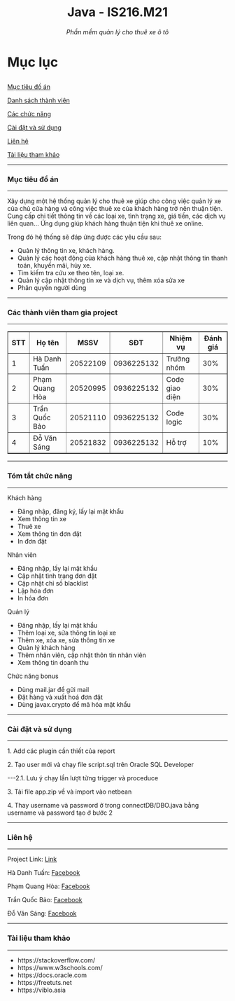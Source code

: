 <h1 align=center>Java - IS216.M21</h1>

<h6 align=center>Phần mềm quản lý cho thuê xe ô tô</h6>

<h3 style="font-size:30px">Mục lục</h3>
<p><a href="#muctieu">Mục tiêu đồ án </a></p>
<p><a href="#danhsach">Danh sách thành viên</a></p>
<p><a href="#chucnang">Các chức năng </a></p>
<p><a href="#caidat">Cài đặt và sử dụng </a></p>
<p><a href="#lienhe">Liên hệ </a></p>
<p><a href="#thamkhao">Tài liệu tham khảo </a></p>

<hr id="muctieu">
<h3>Mục tiêu đồ án</h3>
<hr>
<p>Xây dựng một hệ thống quản lý cho thuê xe giúp cho công việc quản lý xe của chủ cửa hàng và công việc thuê xe của khách hàng trở nên thuận tiện. Cung cấp chi tiết thông tin về các loại xe, tình trạng xe, giá tiền, các dịch vụ liên quan… Ứng dụng giúp khách hàng thuận tiện khi thuê xe online.</p>

<p>Trong đó hệ thống sẽ đáp ứng được các yêu cầu sau:</p>
<ul>
<li>Quản lý thông tin xe, khách hàng.</li>
<li>Quản lý các hoạt động của khách hàng thuê xe, cập nhật thông tin thanh toán, khuyến mãi, hủy xe.</li>
<li>Tìm kiếm tra cứu xe theo tên, loại xe.</li>
<li>Quản lý cập nhật thông tin xe và dịch vụ, thêm xóa sửa xe</li>
<li>Phân quyền người dùng</li>
</ul>


<hr id="danhsach">
<h3>Các thành viên tham gia project</h3>
<hr>
<table border="1">  
<tr><th>STT</th><th>Họ tên</th><th>MSSV</th><th>SĐT</th><th>Nhiệm vụ</th><th>Đánh giá</th></tr>  
<tr><td>1</td><td>Hà Danh Tuấn</td><td>20522109</td><td>0936225132</td><td>Trưởng nhóm</td><td>30%</td></tr>  
<tr><td>2</td><td>Phạm Quang Hòa</td><td>20520995</td><td>0936225132</td><td>Code giao diện</td><td>30%</td></tr>  
<tr><td>3</td><td>Trần Quốc Bảo</td><td>20521110</td><td>0936225132</td><td>Code logic</td><td>30%</td></tr>  
<tr><td>4</td><td>Đỗ Văn Sáng</td><td>20521832</td><td>0936225132</td><td>Hỗ trợ</td><td>10%</td></tr>  
</table>  

<hr id="chucnang">
<h3>Tóm tắt chức năng</h3>
<hr>
<p>Khách hàng</p>

<ul>
<li>Đăng nhập, đăng ký, lấy lại mật khẩu</li>
<li>Xem thông tin xe</li>
<li>Thuê xe</li>
<li>Xem thông tin đơn đặt</li>
<li>In đơn đặt</li>
</ul>

<p>Nhân viên</p>

<ul>
<li>Đăng nhập, lấy lại mật khẩu</li>
<li>Cập nhật tình trạng đơn đặt</li>
<li>Cập nhật chỉ số blacklist</li>
<li>Lập hóa đơn</li>
<li>In hóa đơn</li>
</ul>

<p>Quản lý</p>

<ul>
<li>Đăng nhập, lấy lại mật khẩu</li>
<li>Thêm loại xe, sửa thông tin loại xe</li>
<li>Thêm xe, xóa xe, sửa thông tin xe</li>
<li>Quản lý khách hàng</li>
<li>Thêm nhân viên, cập nhật thôn tin nhân viên</li>
<li>Xem thông tin doanh thu</li>
</ul>

<p>Chức năng bonus</p>

<ul>
<li>Dùng mail.jar để gửi mail</li>
<li>Đặt hàng và xuất hoá đơn đặt</li>
<li>Dùng javax.crypto để mã hóa mật khẩu</li>
</ul>


<hr id="caidat">
<h3>Cài đặt và sử dụng</h3>
<hr>
<p>1. Add các plugin cần thiết của report</p>
<p>2. Tạo user mới và chạy file script.sql trên Oracle SQL Developer</p>
<p>---2.1. Lưu ý chạy lần lượt từng trigger và proceduce
<p>3. Tải file app.zip về và import vào netbean</p>
<p>4. Thay username và password ở trong connectDB/DBO.java bằng username và password tạo ở bước 2</p>


<hr id="lienhe">
<h3>Liên hệ</h3>
<hr>
<p>Project Link: <a href="https://github.com/hadanhtuan/java_IS216.M21_8">Link</a></p>
<p>Hà Danh Tuấn: <a href="https://www.facebook.com/danhtu.ha.56">Facebook</a></p>
<p>Phạm Quang Hòa: <a href="https://www.facebook.com/hoapham.Z">Facebook</a></p>
<p>Trần Quốc Bảo: <a href="https://www.facebook.com/TheBlueStarZ">Facebook</a></p>
<p>Đỗ Văn Sáng: <a href="https://www.facebook.com/tristando01">Facebook</a></p>


<hr id="thamkhao">
<h3>Tài liệu tham khảo</h3>
<hr>


<ul>
<li>https://stackoverflow.com/</li>
<li>https://www.w3schools.com/</li>
<li>https://docs.oracle.com</li>
<li>https://freetuts.net</li>
<li>https://viblo.asia</li>
</ul>
